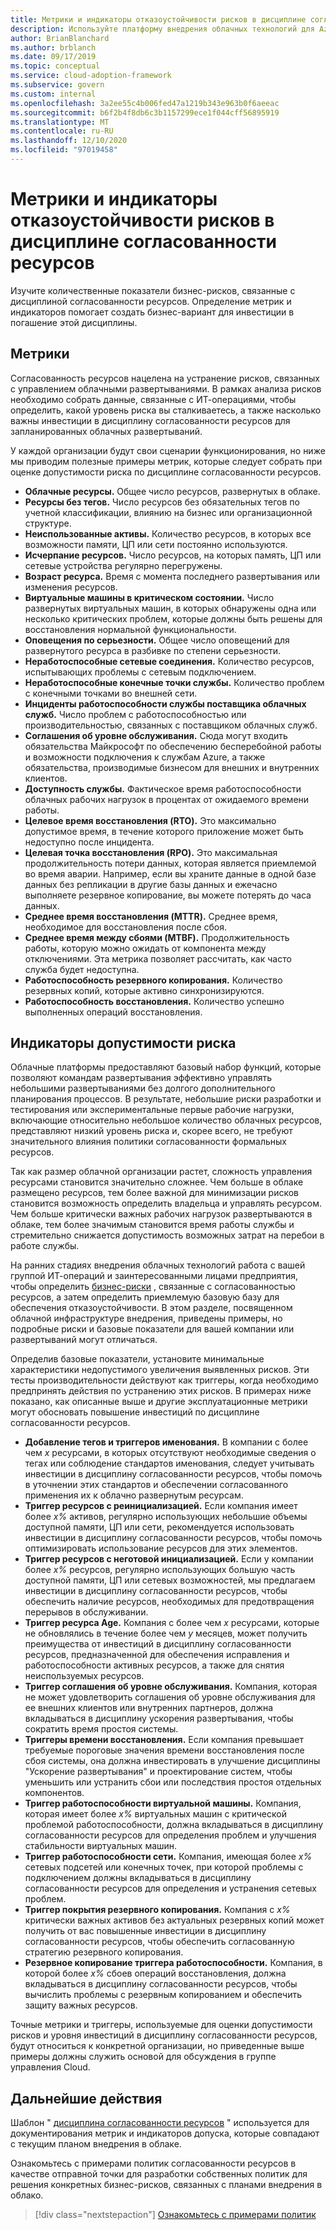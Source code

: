 ```yaml
---
title: Метрики и индикаторы отказоустойчивости рисков в дисциплине согласованности ресурсов
description: Используйте платформу внедрения облачных технологий для Azure, чтобы количественно определить отказоустойчивость бизнес-рисков, связанную с дисциплиной согласованности ресурсов.
author: BrianBlanchard
ms.author: brblanch
ms.date: 09/17/2019
ms.topic: conceptual
ms.service: cloud-adoption-framework
ms.subservice: govern
ms.custom: internal
ms.openlocfilehash: 3a2ee55c4b006fed47a1219b343e963b0f6aeeac
ms.sourcegitcommit: b6f2b4f8db6c3b1157299ece1f044cff56895919
ms.translationtype: MT
ms.contentlocale: ru-RU
ms.lasthandoff: 12/10/2020
ms.locfileid: "97019458"
---
```

# <a name="risk-tolerance-metrics-and-indicators-in-the-resource-consistency-discipline"></a>Метрики и индикаторы отказоустойчивости рисков в дисциплине согласованности ресурсов

Изучите количественные показатели бизнес-рисков, связанные с дисциплиной согласованности ресурсов. Определение метрик и индикаторов помогает создать бизнес-вариант для инвестиции в погашение этой дисциплины.

## <a name="metrics"></a>Метрики

Согласованность ресурсов нацелена на устранение рисков, связанных с управлением облачными развертываниями. В рамках анализа рисков необходимо собрать данные, связанные с ИТ-операциями, чтобы определить, какой уровень риска вы сталкиваетесь, а также насколько важны инвестиции в дисциплину согласованности ресурсов для запланированных облачных развертываний.

У каждой организации будут свои сценарии функционирования, но ниже мы приводим полезные примеры метрик, которые следует собрать при оценке допустимости риска по дисциплине согласованности ресурсов.

- **Облачные ресурсы.** Общее число ресурсов, развернутых в облаке.
- **Ресурсы без тегов.** Число ресурсов без обязательных тегов по учетной классификации, влиянию на бизнес или организационной структуре.
- **Неиспользованные активы.** Количество ресурсов, в которых все возможности памяти, ЦП или сети постоянно используются.
- **Исчерпание ресурсов.** Число ресурсов, на которых память, ЦП или сетевые устройства регулярно перегружены.
- **Возраст ресурса.** Время с момента последнего развертывания или изменения ресурсов.
- **Виртуальные машины в критическом состоянии.** Число развернутых виртуальных машин, в которых обнаружены одна или несколько критических проблем, которые должны быть решены для восстановления нормальной функциональности.
- **Оповещения по серьезности.** Общее число оповещений для развернутого ресурса в разбивке по степени серьезности.
- **Неработоспособные сетевые соединения.** Количество ресурсов, испытывающих проблемы с сетевым подключением.
- **Неработоспособные конечные точки службы.** Количество проблем с конечными точками во внешней сети.
- **Инциденты работоспособности службы поставщика облачных служб.** Число проблем с работоспособностью или производительностью, связанных с поставщиком облачных служб.
- **Соглашения об уровне обслуживания.** Сюда могут входить обязательства Майкрософт по обеспечению бесперебойной работы и возможности подключения к службам Azure, а также обязательства, производимые бизнесом для внешних и внутренних клиентов.
- **Доступность службы.** Фактическое время работоспособности облачных рабочих нагрузок в процентах от ожидаемого времени работы.
- **Целевое время восстановления (RTO).** Это максимально допустимое время, в течение которого приложение может быть недоступно после инцидента.
- **Целевая точка восстановления (RPO).** Это максимальная продолжительность потери данных, которая является приемлемой во время аварии. Например, если вы храните данные в одной базе данных без репликации в другие базы данных и ежечасно выполняете резервное копирование, вы можете потерять до часа данных.
- **Среднее время восстановления (MTTR).** Среднее время, необходимое для восстановления после сбоя.
- **Среднее время между сбоями (MTBF).** Продолжительность работы, которую можно ожидать от компонента между отключениями. Эта метрика позволяет рассчитать, как часто служба будет недоступна.
- **Работоспособность резервного копирования.** Количество резервных копий, которые активно синхронизируются.
- **Работоспособность восстановления.** Количество успешно выполненных операций восстановления.

## <a name="risk-tolerance-indicators"></a>Индикаторы допустимости риска

Облачные платформы предоставляют базовый набор функций, которые позволяют командам развертывания эффективно управлять небольшими развертываниями без долгого дополнительного планирования процессов. В результате, небольшие риски разработки и тестирования или экспериментальные первые рабочие нагрузки, включающие относительно небольшое количество облачных ресурсов, представляют низкий уровень риска и, скорее всего, не требуют значительного влияния политики согласованности формальных ресурсов.

Так как размер облачной организации растет, сложность управления ресурсами становится значительно сложнее. Чем больше в облаке размещено ресурсов, тем более важной для минимизации рисков становится возможность определить владельца и управлять ресурсом. Чем больше критически важных рабочих нагрузок развертываются в облаке, тем более значимым становится время работы службы и стремительно снижается допустимость возможных затрат на перебои в работе службы.

На ранних стадиях внедрения облачных технологий работа с вашей группой ИТ-операций и заинтересованными лицами предприятия, чтобы определить [бизнес-риски](./business-risks.md) , связанные с согласованностью ресурсов, а затем определить приемлемую базовую базу для обеспечения отказоустойчивости. В этом разделе, посвященном облачной инфраструктуре внедрения, приведены примеры, но подробные риски и базовые показатели для вашей компании или развертываний могут отличаться.

Определив базовые показатели, установите минимальные характеристики недопустимого увеличения выявленных рисков. Эти тесты производительности действуют как триггеры, когда необходимо предпринять действия по устранению этих рисков. В примерах ниже показано, как описанные выше и другие эксплуатационные метрики могут обосновать повышение инвестиций по дисциплине согласованности ресурсов.

- **Добавление тегов и триггеров именования.** В компании с более чем *x* ресурсами, в которых отсутствуют необходимые сведения о тегах или соблюдение стандартов именования, следует учитывать инвестиции в дисциплину согласованности ресурсов, чтобы помочь в уточнении этих стандартов и обеспечении согласованного применения их к облачно развернутым ресурсам.
- **Триггер ресурсов с реинициализацией.** Если компания имеет более *x%* активов, регулярно использующих небольшие объемы доступной памяти, ЦП или сети, рекомендуется использовать инвестиции в дисциплину согласованности ресурсов, чтобы помочь оптимизировать использование ресурсов для этих элементов.
- **Триггер ресурсов с неготовой инициализацией.** Если у компании более *x%* ресурсов, регулярно использующих большую часть доступной памяти, ЦП или сетевых возможностей, мы предлагаем инвестиции в дисциплину согласованности ресурсов, чтобы обеспечить наличие ресурсов, необходимых для предотвращения перерывов в обслуживании.
- **Триггер ресурса Age.** Компания с более чем *x* ресурсами, которые не обновлялись в течение более чем *y* месяцев, может получить преимущества от инвестиций в дисциплину согласованности ресурсов, предназначенной для обеспечения исправления и работоспособности активных ресурсов, а также для снятия неиспользуемых ресурсов.
- **Триггер соглашения об уровне обслуживания.** Компания, которая не может удовлетворить соглашения об уровне обслуживания для ее внешних клиентов или внутренних партнеров, должна вкладываться в дисциплину ускорения развертывания, чтобы сократить время простоя системы.
- **Триггеры времени восстановления.** Если компания превышает требуемые пороговые значения времени восстановления после сбоя системы, она должна инвестировать в улучшение дисциплины "Ускорение развертывания" и проектирование систем, чтобы уменьшить или устранить сбои или последствия простоя отдельных компонентов.
- **Триггер работоспособности виртуальной машины.** Компания, которая имеет более *x%* виртуальных машин с критической проблемой работоспособности, должна вкладываться в дисциплину согласованности ресурсов для определения проблем и улучшения стабильности виртуальных машин.
- **Триггер работоспособности сети.** Компания, имеющая более *x%* сетевых подсетей или конечных точек, при которой проблемы с подключением должны вкладываться в дисциплину согласованности ресурсов для определения и устранения сетевых проблем.
- **Триггер покрытия резервного копирования.** Компания с *x%* критически важных активов без актуальных резервных копий может получить от вас повышенные инвестиции в дисциплину согласованности ресурсов, чтобы обеспечить согласованную стратегию резервного копирования.
- **Резервное копирование триггера работоспособности.** Компания, в которой более *x%* сбоев операций восстановления, должна вкладываться в дисциплину согласованности ресурсов, чтобы вычислить проблемы с резервным копированием и обеспечить защиту важных ресурсов.

Точные метрики и триггеры, используемые для оценки допустимости рисков и уровня инвестиций в дисциплину согласованности ресурсов, будут относиться к конкретной организации, но приведенные выше примеры должны служить основой для обсуждения в группе управления Cloud.

## <a name="next-steps"></a>Дальнейшие действия

Шаблон " [дисциплина согласованности ресурсов](./template.md) " используется для документирования метрик и индикаторов допуска, которые совпадают с текущим планом внедрения в облаке.

Ознакомьтесь с примерами политик согласованности ресурсов в качестве отправной точки для разработки собственных политик для решения конкретных бизнес-рисков, связанных с планами внедрения в облако.

> [!div class="nextstepaction"]
> [Ознакомьтесь с примерами политик](./policy-statements.md)
